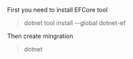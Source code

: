 First you need to install EFCore tool

>dotnet tool install --global dotnet-ef

Then create mingration

>dotnet